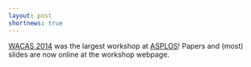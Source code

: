```yaml
---
layout: post
shortnews: true
---
```

[WACAS 2014][wacas] was the largest workshop at [ASPLOS][]!  Papers and (most)
slides are now online at the workshop webpage.

[ASPLOS]: http://www.cs.utah.edu/asplos14/
[wacas]: /wacas14/
